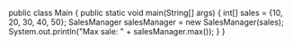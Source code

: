 public class Main {
public static void main(String[] args) {
int[] sales = {10, 20, 30, 40, 50};
SalesManager salesManager = new SalesManager(sales);
System.out.println("Max sale: " + salesManager.max());
}
}
